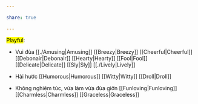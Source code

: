 ---  
share: true  
---  
<mark class="hltr-orange-peel">Playful</mark>:  
- Vui đùa [[./Amusing|Amusing]] [[Breezy|Breezy]] [[Cheerful|Cheerful]] [[Debonair|Debonair]] [[Hearty|Hearty]] [[Fool|Fool]] [[Delicate|Delicate]] [[Sly|Sly]] [[./Lively|Lively]]  
- Hài hước [[Humorous|Humorous]] [[Witty|Witty]] [[Droll|Droll]]   
- Không nghiêm túc, vừa làm vừa đùa giỡn [[Funloving|Funloving]] [[Charmless|Charmless]] [[Graceless|Graceless]]